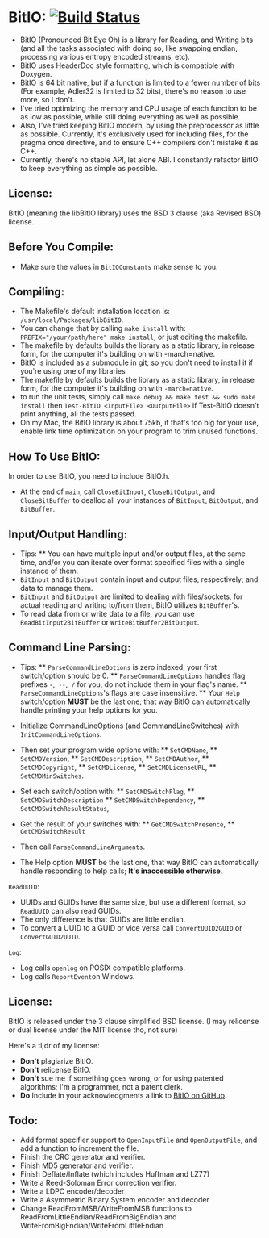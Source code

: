 **BitIO:** [![Build Status](https://travis-ci.org/MarcusJohnson91/FoundationIO.svg?branch=master)](https://travis-ci.org/MarcusJohnson91/FoundationIO)
========================
* BitIO (Pronounced Bit Eye Oh) is a library for Reading, and Writing bits (and all the tasks associated with doing so, like swapping endian, processing various entropy encoded streams, etc).
* BitIO uses HeaderDoc style formatting, which is compatible with Doxygen.
* BitIO is 64 bit native, but if a function is limited to a fewer number of bits (For example, Adler32 is limited to 32 bits), there's no reason to use more, so I don't.
* I've tried optimizing the memory and CPU usage of each function to be as low as possible, while still doing everything as well as possible.
* Also, I've tried keeping BitIO modern, by using the preprocessor as little as possible. Currently, it's exclusively used for including files, for the pragma once directive, and to ensure C++ compilers don't mistake it as C++.
* Currently, there's no stable API, let alone ABI. I constantly refactor BitIO to keep everything as simple as possible.

License:
--------

BitIO (meaning the libBitIO library) uses the BSD 3 clause (aka Revised BSD) license.

Before You Compile:
-------------------
* Make sure the values in `BitIOConstants` make sense to you.

Compiling:
----------
* The Makefile's default installation location is: `/usr/local/Packages/libBitIO`.
* You can change that by calling `make install` with: `PREFIX="/your/path/here" make install`, or just editing the makefile.
* The makefile by defaults builds the library as a static library, in release form, for the computer it's building on with -march=native.
* BitIO is included as a submodule in git, so you don't need to install it if you're using one of my libraries
* The makefile by defaults builds the library as a static library, in release form, for the computer it's building on with `-march=native`.
* to run the unit tests, simply call `make debug && make test && sudo make install` then `Test-BitIO <InputFile> <OutputFile>` if Test-BitIO doesn't print anything, all the tests passed.
* On my Mac, the BitIO library is about 75kb, if that's too big for your use, enable link time optimization on your program to trim unused functions.

How To Use BitIO:
-----------------
In order to use BitIO, you need to include BitIO.h.

* At the end of `main`, call `CloseBitInput`, `CloseBitOutput`, and `CloseBitBuffer` to dealloc all your instances of `BitInput`, `BitOutput`, and `BitBuffer`.

Input/Output Handling:
----------------------
* Tips:
** You can have multiple input and/or output files, at the same time, and/or you can iterate over format specified files with a single instance of them.
* `BitInput` and `BitOutput` contain input and output files, respectively; and data to manage them.
* `BitInput` and `BitOutput` are limited to dealing with files/sockets, for actual reading and writing to/from them, BitIO utilizes `BitBuffer`'s.
* To read data from or write data to a file, you can use `ReadBitInput2BitBuffer` or `WriteBitBuffer2BitOutput`.

Command Line Parsing:
---------------------
* Tips:
** `ParseCommandLineOptions` is zero indexed, your first switch/option should be 0.
** `ParseCommandLineOptions` handles flag prefixes `-`,` --`,` /` for you, do not include them in your flag's name.
** `ParseCommandLineOptions`'s flags are case insensitive.
** Your `Help` switch/option **MUST** be the last one; that way BitIO can automatically handle printing your help options for you.

* Initialize CommandLineOptions (and CommandLineSwitches) with `InitCommandLineOptions`.
* Then set your program wide options with:
** `SetCMDName`,
** `SetCMDVersion`,
** `SetCMDDescription`,
** `SetCMDAuthor`,
** `SetCMDCopyright`,
** `SetCMDLicense`,
** `SetCMDLicenseURL`,
** `SetCMDMinSwitches`.

* Set each switch/option with:
** `SetCMDSwitchFlag`,
** `SetCMDSwitchDescription`
** `SetCMDSwitchDependency`,
** `SetCMDSwitchResultStatus`,

* Get the result of your switches with:
** `GetCMDSwitchPresence`,
** `GetCMDSwitchResult`

* Then call `ParseCommandLineArguments`.
* The Help option **MUST** be the last one, that way BitIO can automatically handle responding to help calls; **It's inaccessible otherwise**.

`ReadUUID`:
* UUIDs and GUIDs have the same size, but use a different format, so `ReadUUID` can also read GUIDs.
* The only difference is that GUIDs are little endian.
* To convert a UUID to a GUID or vice versa call `ConvertUUID2GUID` or `ConvertGUID2UUID`.

`Log`:
* Log calls `openlog` on POSIX compatible platforms.
* Log calls `ReportEvent`on Windows.

License:
--------
BitIO is released under the 3 clause simplified BSD license. (I may relicense or dual license under the MIT license tho, not sure)

Here's a tl;dr of my license:
* **Don't** plagiarize BitIO.
* **Don't** relicense BitIO.
* **Don't** sue me if something goes wrong, or for using patented algorithms; I'm a programmer, not a patent clerk.
* **Do** Include in your acknowledgments a link to [BitIO on GitHub](https://www.github.com/MarcusJohnson91/FoundationIO).

Todo:
-----
* Add format specifier support to `OpenInputFile` and `OpenOutputFile`, and add a function to increment the file.
* Finish the CRC generator and verifier.
* Finish MD5 generator and verifier.
* Finish Deflate/Inflate (which includes Huffman and LZ77)
* Write a Reed-Soloman Error correction verifier.
* Write a LDPC encoder/decoder
* Write a Asymmetric Binary System encoder and decoder
* Change ReadFromMSB/WriteFromMSB functions to ReadFromLittleEndian/ReadFromBigEndian and WriteFromBigEndian/WriteFromLittleEndian
